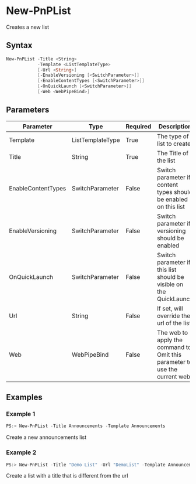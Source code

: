 # New-PnPList
Creates a new list
## Syntax
```powershell
New-PnPList -Title <String>
            -Template <ListTemplateType>
            [-Url <String>]
            [-EnableVersioning [<SwitchParameter>]]
            [-EnableContentTypes [<SwitchParameter>]]
            [-OnQuickLaunch [<SwitchParameter>]]
            [-Web <WebPipeBind>]
```


## Parameters
Parameter|Type|Required|Description
---------|----|--------|-----------
|Template|ListTemplateType|True|The type of list to create.|
|Title|String|True|The Title of the list|
|EnableContentTypes|SwitchParameter|False|Switch parameter if content types should be enabled on this list|
|EnableVersioning|SwitchParameter|False|Switch parameter if versioning should be enabled|
|OnQuickLaunch|SwitchParameter|False|Switch parameter if this list should be visible on the QuickLaunch|
|Url|String|False|If set, will override the url of the list.|
|Web|WebPipeBind|False|The web to apply the command to. Omit this parameter to use the current web.|
## Examples

### Example 1
```powershell
PS:> New-PnPList -Title Announcements -Template Announcements
```
Create a new announcements list

### Example 2
```powershell
PS:> New-PnPList -Title "Demo List" -Url "DemoList" -Template Announcements
```
Create a list with a title that is different from the url

